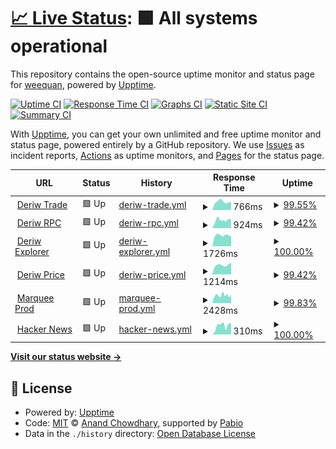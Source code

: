 # [📈 Live Status](https://weequan93.github.io/midori): <!--live status--> **🟩 All systems operational**

This repository contains the open-source uptime monitor and status page for [weequan](https://weequan93.github.io/midori), powered by [Upptime](https://github.com/upptime/upptime).

[![Uptime CI](https://github.com/weequan93/midori/workflows/Uptime%20CI/badge.svg)](https://github.com/weequan93/midori/actions?query=workflow%3A%22Uptime+CI%22)
[![Response Time CI](https://github.com/weequan93/midori/workflows/Response%20Time%20CI/badge.svg)](https://github.com/weequan93/midori/actions?query=workflow%3A%22Response+Time+CI%22)
[![Graphs CI](https://github.com/weequan93/midori/workflows/Graphs%20CI/badge.svg)](https://github.com/weequan93/midori/actions?query=workflow%3A%22Graphs+CI%22)
[![Static Site CI](https://github.com/weequan93/midori/workflows/Static%20Site%20CI/badge.svg)](https://github.com/weequan93/midori/actions?query=workflow%3A%22Static+Site+CI%22)
[![Summary CI](https://github.com/weequan93/midori/workflows/Summary%20CI/badge.svg)](https://github.com/weequan93/midori/actions?query=workflow%3A%22Summary+CI%22)

With [Upptime](https://upptime.js.org), you can get your own unlimited and free uptime monitor and status page, powered entirely by a GitHub repository. We use [Issues](https://github.com/weequan93/midori/issues) as incident reports, [Actions](https://github.com/weequan93/midori/actions) as uptime monitors, and [Pages](https://weequan93.github.io/midori) for the status page.

<!--start: status pages-->
<!-- This summary is generated by Upptime (https://github.com/upptime/upptime) -->
<!-- Do not edit this manually, your changes will be overwritten -->
<!-- prettier-ignore -->
| URL | Status | History | Response Time | Uptime |
| --- | ------ | ------- | ------------- | ------ |
| <img alt="" src="https://icons.duckduckgo.com/ip3/www.deriw.com.ico" height="13"> [Deriw Trade](https://www.deriw.com/trade/WBTC-USDT) | 🟩 Up | [deriw-trade.yml](https://github.com/weequan93/midori/commits/HEAD/history/deriw-trade.yml) | <details><summary><img alt="Response time graph" src="./graphs/deriw-trade/response-time-week.png" height="20"> 766ms</summary><br><a href="https://weequan93.github.io/midori/history/deriw-trade"><img alt="Response time 1107" src="https://img.shields.io/endpoint?url=https%3A%2F%2Fraw.githubusercontent.com%2Fweequan93%2Fmidori%2FHEAD%2Fapi%2Fderiw-trade%2Fresponse-time.json"></a><br><a href="https://weequan93.github.io/midori/history/deriw-trade"><img alt="24-hour response time 742" src="https://img.shields.io/endpoint?url=https%3A%2F%2Fraw.githubusercontent.com%2Fweequan93%2Fmidori%2FHEAD%2Fapi%2Fderiw-trade%2Fresponse-time-day.json"></a><br><a href="https://weequan93.github.io/midori/history/deriw-trade"><img alt="7-day response time 766" src="https://img.shields.io/endpoint?url=https%3A%2F%2Fraw.githubusercontent.com%2Fweequan93%2Fmidori%2FHEAD%2Fapi%2Fderiw-trade%2Fresponse-time-week.json"></a><br><a href="https://weequan93.github.io/midori/history/deriw-trade"><img alt="30-day response time 938" src="https://img.shields.io/endpoint?url=https%3A%2F%2Fraw.githubusercontent.com%2Fweequan93%2Fmidori%2FHEAD%2Fapi%2Fderiw-trade%2Fresponse-time-month.json"></a><br><a href="https://weequan93.github.io/midori/history/deriw-trade"><img alt="1-year response time 1107" src="https://img.shields.io/endpoint?url=https%3A%2F%2Fraw.githubusercontent.com%2Fweequan93%2Fmidori%2FHEAD%2Fapi%2Fderiw-trade%2Fresponse-time-year.json"></a></details> | <details><summary><a href="https://weequan93.github.io/midori/history/deriw-trade">99.55%</a></summary><a href="https://weequan93.github.io/midori/history/deriw-trade"><img alt="All-time uptime 99.95%" src="https://img.shields.io/endpoint?url=https%3A%2F%2Fraw.githubusercontent.com%2Fweequan93%2Fmidori%2FHEAD%2Fapi%2Fderiw-trade%2Fuptime.json"></a><br><a href="https://weequan93.github.io/midori/history/deriw-trade"><img alt="24-hour uptime 96.85%" src="https://img.shields.io/endpoint?url=https%3A%2F%2Fraw.githubusercontent.com%2Fweequan93%2Fmidori%2FHEAD%2Fapi%2Fderiw-trade%2Fuptime-day.json"></a><br><a href="https://weequan93.github.io/midori/history/deriw-trade"><img alt="7-day uptime 99.55%" src="https://img.shields.io/endpoint?url=https%3A%2F%2Fraw.githubusercontent.com%2Fweequan93%2Fmidori%2FHEAD%2Fapi%2Fderiw-trade%2Fuptime-week.json"></a><br><a href="https://weequan93.github.io/midori/history/deriw-trade"><img alt="30-day uptime 99.90%" src="https://img.shields.io/endpoint?url=https%3A%2F%2Fraw.githubusercontent.com%2Fweequan93%2Fmidori%2FHEAD%2Fapi%2Fderiw-trade%2Fuptime-month.json"></a><br><a href="https://weequan93.github.io/midori/history/deriw-trade"><img alt="1-year uptime 99.95%" src="https://img.shields.io/endpoint?url=https%3A%2F%2Fraw.githubusercontent.com%2Fweequan93%2Fmidori%2FHEAD%2Fapi%2Fderiw-trade%2Fuptime-year.json"></a></details>
| <img alt="" src="https://icons.duckduckgo.com/ip3/rpc.test.deriw.com.ico" height="13"> [Deriw RPC](https://rpc.test.deriw.com) | 🟩 Up | [deriw-rpc.yml](https://github.com/weequan93/midori/commits/HEAD/history/deriw-rpc.yml) | <details><summary><img alt="Response time graph" src="./graphs/deriw-rpc/response-time-week.png" height="20"> 924ms</summary><br><a href="https://weequan93.github.io/midori/history/deriw-rpc"><img alt="Response time 975" src="https://img.shields.io/endpoint?url=https%3A%2F%2Fraw.githubusercontent.com%2Fweequan93%2Fmidori%2FHEAD%2Fapi%2Fderiw-rpc%2Fresponse-time.json"></a><br><a href="https://weequan93.github.io/midori/history/deriw-rpc"><img alt="24-hour response time 1010" src="https://img.shields.io/endpoint?url=https%3A%2F%2Fraw.githubusercontent.com%2Fweequan93%2Fmidori%2FHEAD%2Fapi%2Fderiw-rpc%2Fresponse-time-day.json"></a><br><a href="https://weequan93.github.io/midori/history/deriw-rpc"><img alt="7-day response time 924" src="https://img.shields.io/endpoint?url=https%3A%2F%2Fraw.githubusercontent.com%2Fweequan93%2Fmidori%2FHEAD%2Fapi%2Fderiw-rpc%2Fresponse-time-week.json"></a><br><a href="https://weequan93.github.io/midori/history/deriw-rpc"><img alt="30-day response time 957" src="https://img.shields.io/endpoint?url=https%3A%2F%2Fraw.githubusercontent.com%2Fweequan93%2Fmidori%2FHEAD%2Fapi%2Fderiw-rpc%2Fresponse-time-month.json"></a><br><a href="https://weequan93.github.io/midori/history/deriw-rpc"><img alt="1-year response time 975" src="https://img.shields.io/endpoint?url=https%3A%2F%2Fraw.githubusercontent.com%2Fweequan93%2Fmidori%2FHEAD%2Fapi%2Fderiw-rpc%2Fresponse-time-year.json"></a></details> | <details><summary><a href="https://weequan93.github.io/midori/history/deriw-rpc">99.42%</a></summary><a href="https://weequan93.github.io/midori/history/deriw-rpc"><img alt="All-time uptime 99.93%" src="https://img.shields.io/endpoint?url=https%3A%2F%2Fraw.githubusercontent.com%2Fweequan93%2Fmidori%2FHEAD%2Fapi%2Fderiw-rpc%2Fuptime.json"></a><br><a href="https://weequan93.github.io/midori/history/deriw-rpc"><img alt="24-hour uptime 95.94%" src="https://img.shields.io/endpoint?url=https%3A%2F%2Fraw.githubusercontent.com%2Fweequan93%2Fmidori%2FHEAD%2Fapi%2Fderiw-rpc%2Fuptime-day.json"></a><br><a href="https://weequan93.github.io/midori/history/deriw-rpc"><img alt="7-day uptime 99.42%" src="https://img.shields.io/endpoint?url=https%3A%2F%2Fraw.githubusercontent.com%2Fweequan93%2Fmidori%2FHEAD%2Fapi%2Fderiw-rpc%2Fuptime-week.json"></a><br><a href="https://weequan93.github.io/midori/history/deriw-rpc"><img alt="30-day uptime 99.87%" src="https://img.shields.io/endpoint?url=https%3A%2F%2Fraw.githubusercontent.com%2Fweequan93%2Fmidori%2FHEAD%2Fapi%2Fderiw-rpc%2Fuptime-month.json"></a><br><a href="https://weequan93.github.io/midori/history/deriw-rpc"><img alt="1-year uptime 99.93%" src="https://img.shields.io/endpoint?url=https%3A%2F%2Fraw.githubusercontent.com%2Fweequan93%2Fmidori%2FHEAD%2Fapi%2Fderiw-rpc%2Fuptime-year.json"></a></details>
| <img alt="" src="https://icons.duckduckgo.com/ip3/explorer.test.deriw.com.ico" height="13"> [Deriw Explorer](https://explorer.test.deriw.com) | 🟩 Up | [deriw-explorer.yml](https://github.com/weequan93/midori/commits/HEAD/history/deriw-explorer.yml) | <details><summary><img alt="Response time graph" src="./graphs/deriw-explorer/response-time-week.png" height="20"> 1726ms</summary><br><a href="https://weequan93.github.io/midori/history/deriw-explorer"><img alt="Response time 1828" src="https://img.shields.io/endpoint?url=https%3A%2F%2Fraw.githubusercontent.com%2Fweequan93%2Fmidori%2FHEAD%2Fapi%2Fderiw-explorer%2Fresponse-time.json"></a><br><a href="https://weequan93.github.io/midori/history/deriw-explorer"><img alt="24-hour response time 1582" src="https://img.shields.io/endpoint?url=https%3A%2F%2Fraw.githubusercontent.com%2Fweequan93%2Fmidori%2FHEAD%2Fapi%2Fderiw-explorer%2Fresponse-time-day.json"></a><br><a href="https://weequan93.github.io/midori/history/deriw-explorer"><img alt="7-day response time 1726" src="https://img.shields.io/endpoint?url=https%3A%2F%2Fraw.githubusercontent.com%2Fweequan93%2Fmidori%2FHEAD%2Fapi%2Fderiw-explorer%2Fresponse-time-week.json"></a><br><a href="https://weequan93.github.io/midori/history/deriw-explorer"><img alt="30-day response time 1863" src="https://img.shields.io/endpoint?url=https%3A%2F%2Fraw.githubusercontent.com%2Fweequan93%2Fmidori%2FHEAD%2Fapi%2Fderiw-explorer%2Fresponse-time-month.json"></a><br><a href="https://weequan93.github.io/midori/history/deriw-explorer"><img alt="1-year response time 1828" src="https://img.shields.io/endpoint?url=https%3A%2F%2Fraw.githubusercontent.com%2Fweequan93%2Fmidori%2FHEAD%2Fapi%2Fderiw-explorer%2Fresponse-time-year.json"></a></details> | <details><summary><a href="https://weequan93.github.io/midori/history/deriw-explorer">100.00%</a></summary><a href="https://weequan93.github.io/midori/history/deriw-explorer"><img alt="All-time uptime 99.77%" src="https://img.shields.io/endpoint?url=https%3A%2F%2Fraw.githubusercontent.com%2Fweequan93%2Fmidori%2FHEAD%2Fapi%2Fderiw-explorer%2Fuptime.json"></a><br><a href="https://weequan93.github.io/midori/history/deriw-explorer"><img alt="24-hour uptime 100.00%" src="https://img.shields.io/endpoint?url=https%3A%2F%2Fraw.githubusercontent.com%2Fweequan93%2Fmidori%2FHEAD%2Fapi%2Fderiw-explorer%2Fuptime-day.json"></a><br><a href="https://weequan93.github.io/midori/history/deriw-explorer"><img alt="7-day uptime 100.00%" src="https://img.shields.io/endpoint?url=https%3A%2F%2Fraw.githubusercontent.com%2Fweequan93%2Fmidori%2FHEAD%2Fapi%2Fderiw-explorer%2Fuptime-week.json"></a><br><a href="https://weequan93.github.io/midori/history/deriw-explorer"><img alt="30-day uptime 99.64%" src="https://img.shields.io/endpoint?url=https%3A%2F%2Fraw.githubusercontent.com%2Fweequan93%2Fmidori%2FHEAD%2Fapi%2Fderiw-explorer%2Fuptime-month.json"></a><br><a href="https://weequan93.github.io/midori/history/deriw-explorer"><img alt="1-year uptime 99.77%" src="https://img.shields.io/endpoint?url=https%3A%2F%2Fraw.githubusercontent.com%2Fweequan93%2Fmidori%2FHEAD%2Fapi%2Fderiw-explorer%2Fuptime-year.json"></a></details>
| <img alt="" src="https://icons.duckduckgo.com/ip3/api.test.deriw.com.ico" height="13"> [Deriw Price](https://api.test.deriw.com/client/candles?symbol=WBTC&preferable_chain_id=97&period=5m&from=1729737900&limit=1&type=2) | 🟩 Up | [deriw-price.yml](https://github.com/weequan93/midori/commits/HEAD/history/deriw-price.yml) | <details><summary><img alt="Response time graph" src="./graphs/deriw-price/response-time-week.png" height="20"> 1214ms</summary><br><a href="https://weequan93.github.io/midori/history/deriw-price"><img alt="Response time 1224" src="https://img.shields.io/endpoint?url=https%3A%2F%2Fraw.githubusercontent.com%2Fweequan93%2Fmidori%2FHEAD%2Fapi%2Fderiw-price%2Fresponse-time.json"></a><br><a href="https://weequan93.github.io/midori/history/deriw-price"><img alt="24-hour response time 1373" src="https://img.shields.io/endpoint?url=https%3A%2F%2Fraw.githubusercontent.com%2Fweequan93%2Fmidori%2FHEAD%2Fapi%2Fderiw-price%2Fresponse-time-day.json"></a><br><a href="https://weequan93.github.io/midori/history/deriw-price"><img alt="7-day response time 1214" src="https://img.shields.io/endpoint?url=https%3A%2F%2Fraw.githubusercontent.com%2Fweequan93%2Fmidori%2FHEAD%2Fapi%2Fderiw-price%2Fresponse-time-week.json"></a><br><a href="https://weequan93.github.io/midori/history/deriw-price"><img alt="30-day response time 1153" src="https://img.shields.io/endpoint?url=https%3A%2F%2Fraw.githubusercontent.com%2Fweequan93%2Fmidori%2FHEAD%2Fapi%2Fderiw-price%2Fresponse-time-month.json"></a><br><a href="https://weequan93.github.io/midori/history/deriw-price"><img alt="1-year response time 1224" src="https://img.shields.io/endpoint?url=https%3A%2F%2Fraw.githubusercontent.com%2Fweequan93%2Fmidori%2FHEAD%2Fapi%2Fderiw-price%2Fresponse-time-year.json"></a></details> | <details><summary><a href="https://weequan93.github.io/midori/history/deriw-price">99.42%</a></summary><a href="https://weequan93.github.io/midori/history/deriw-price"><img alt="All-time uptime 99.89%" src="https://img.shields.io/endpoint?url=https%3A%2F%2Fraw.githubusercontent.com%2Fweequan93%2Fmidori%2FHEAD%2Fapi%2Fderiw-price%2Fuptime.json"></a><br><a href="https://weequan93.github.io/midori/history/deriw-price"><img alt="24-hour uptime 95.94%" src="https://img.shields.io/endpoint?url=https%3A%2F%2Fraw.githubusercontent.com%2Fweequan93%2Fmidori%2FHEAD%2Fapi%2Fderiw-price%2Fuptime-day.json"></a><br><a href="https://weequan93.github.io/midori/history/deriw-price"><img alt="7-day uptime 99.42%" src="https://img.shields.io/endpoint?url=https%3A%2F%2Fraw.githubusercontent.com%2Fweequan93%2Fmidori%2FHEAD%2Fapi%2Fderiw-price%2Fuptime-week.json"></a><br><a href="https://weequan93.github.io/midori/history/deriw-price"><img alt="30-day uptime 99.78%" src="https://img.shields.io/endpoint?url=https%3A%2F%2Fraw.githubusercontent.com%2Fweequan93%2Fmidori%2FHEAD%2Fapi%2Fderiw-price%2Fuptime-month.json"></a><br><a href="https://weequan93.github.io/midori/history/deriw-price"><img alt="1-year uptime 99.89%" src="https://img.shields.io/endpoint?url=https%3A%2F%2Fraw.githubusercontent.com%2Fweequan93%2Fmidori%2FHEAD%2Fapi%2Fderiw-price%2Fuptime-year.json"></a></details>
| <img alt="" src="https://icons.duckduckgo.com/ip3/app.marquee.fi.ico" height="13"> [Marquee Prod](https://app.marquee.fi/api/client/insurance/market?coin_name=&sort_by=2) | 🟩 Up | [marquee-prod.yml](https://github.com/weequan93/midori/commits/HEAD/history/marquee-prod.yml) | <details><summary><img alt="Response time graph" src="./graphs/marquee-prod/response-time-week.png" height="20"> 2428ms</summary><br><a href="https://weequan93.github.io/midori/history/marquee-prod"><img alt="Response time 2261" src="https://img.shields.io/endpoint?url=https%3A%2F%2Fraw.githubusercontent.com%2Fweequan93%2Fmidori%2FHEAD%2Fapi%2Fmarquee-prod%2Fresponse-time.json"></a><br><a href="https://weequan93.github.io/midori/history/marquee-prod"><img alt="24-hour response time 2589" src="https://img.shields.io/endpoint?url=https%3A%2F%2Fraw.githubusercontent.com%2Fweequan93%2Fmidori%2FHEAD%2Fapi%2Fmarquee-prod%2Fresponse-time-day.json"></a><br><a href="https://weequan93.github.io/midori/history/marquee-prod"><img alt="7-day response time 2428" src="https://img.shields.io/endpoint?url=https%3A%2F%2Fraw.githubusercontent.com%2Fweequan93%2Fmidori%2FHEAD%2Fapi%2Fmarquee-prod%2Fresponse-time-week.json"></a><br><a href="https://weequan93.github.io/midori/history/marquee-prod"><img alt="30-day response time 2272" src="https://img.shields.io/endpoint?url=https%3A%2F%2Fraw.githubusercontent.com%2Fweequan93%2Fmidori%2FHEAD%2Fapi%2Fmarquee-prod%2Fresponse-time-month.json"></a><br><a href="https://weequan93.github.io/midori/history/marquee-prod"><img alt="1-year response time 2261" src="https://img.shields.io/endpoint?url=https%3A%2F%2Fraw.githubusercontent.com%2Fweequan93%2Fmidori%2FHEAD%2Fapi%2Fmarquee-prod%2Fresponse-time-year.json"></a></details> | <details><summary><a href="https://weequan93.github.io/midori/history/marquee-prod">99.83%</a></summary><a href="https://weequan93.github.io/midori/history/marquee-prod"><img alt="All-time uptime 97.71%" src="https://img.shields.io/endpoint?url=https%3A%2F%2Fraw.githubusercontent.com%2Fweequan93%2Fmidori%2FHEAD%2Fapi%2Fmarquee-prod%2Fuptime.json"></a><br><a href="https://weequan93.github.io/midori/history/marquee-prod"><img alt="24-hour uptime 100.00%" src="https://img.shields.io/endpoint?url=https%3A%2F%2Fraw.githubusercontent.com%2Fweequan93%2Fmidori%2FHEAD%2Fapi%2Fmarquee-prod%2Fuptime-day.json"></a><br><a href="https://weequan93.github.io/midori/history/marquee-prod"><img alt="7-day uptime 99.83%" src="https://img.shields.io/endpoint?url=https%3A%2F%2Fraw.githubusercontent.com%2Fweequan93%2Fmidori%2FHEAD%2Fapi%2Fmarquee-prod%2Fuptime-week.json"></a><br><a href="https://weequan93.github.io/midori/history/marquee-prod"><img alt="30-day uptime 88.05%" src="https://img.shields.io/endpoint?url=https%3A%2F%2Fraw.githubusercontent.com%2Fweequan93%2Fmidori%2FHEAD%2Fapi%2Fmarquee-prod%2Fuptime-month.json"></a><br><a href="https://weequan93.github.io/midori/history/marquee-prod"><img alt="1-year uptime 97.71%" src="https://img.shields.io/endpoint?url=https%3A%2F%2Fraw.githubusercontent.com%2Fweequan93%2Fmidori%2FHEAD%2Fapi%2Fmarquee-prod%2Fuptime-year.json"></a></details>
| <img alt="" src="https://icons.duckduckgo.com/ip3/news.ycombinator.com.ico" height="13"> [Hacker News](https://news.ycombinator.com) | 🟩 Up | [hacker-news.yml](https://github.com/weequan93/midori/commits/HEAD/history/hacker-news.yml) | <details><summary><img alt="Response time graph" src="./graphs/hacker-news/response-time-week.png" height="20"> 310ms</summary><br><a href="https://weequan93.github.io/midori/history/hacker-news"><img alt="Response time 316" src="https://img.shields.io/endpoint?url=https%3A%2F%2Fraw.githubusercontent.com%2Fweequan93%2Fmidori%2FHEAD%2Fapi%2Fhacker-news%2Fresponse-time.json"></a><br><a href="https://weequan93.github.io/midori/history/hacker-news"><img alt="24-hour response time 394" src="https://img.shields.io/endpoint?url=https%3A%2F%2Fraw.githubusercontent.com%2Fweequan93%2Fmidori%2FHEAD%2Fapi%2Fhacker-news%2Fresponse-time-day.json"></a><br><a href="https://weequan93.github.io/midori/history/hacker-news"><img alt="7-day response time 310" src="https://img.shields.io/endpoint?url=https%3A%2F%2Fraw.githubusercontent.com%2Fweequan93%2Fmidori%2FHEAD%2Fapi%2Fhacker-news%2Fresponse-time-week.json"></a><br><a href="https://weequan93.github.io/midori/history/hacker-news"><img alt="30-day response time 300" src="https://img.shields.io/endpoint?url=https%3A%2F%2Fraw.githubusercontent.com%2Fweequan93%2Fmidori%2FHEAD%2Fapi%2Fhacker-news%2Fresponse-time-month.json"></a><br><a href="https://weequan93.github.io/midori/history/hacker-news"><img alt="1-year response time 316" src="https://img.shields.io/endpoint?url=https%3A%2F%2Fraw.githubusercontent.com%2Fweequan93%2Fmidori%2FHEAD%2Fapi%2Fhacker-news%2Fresponse-time-year.json"></a></details> | <details><summary><a href="https://weequan93.github.io/midori/history/hacker-news">100.00%</a></summary><a href="https://weequan93.github.io/midori/history/hacker-news"><img alt="All-time uptime 100.00%" src="https://img.shields.io/endpoint?url=https%3A%2F%2Fraw.githubusercontent.com%2Fweequan93%2Fmidori%2FHEAD%2Fapi%2Fhacker-news%2Fuptime.json"></a><br><a href="https://weequan93.github.io/midori/history/hacker-news"><img alt="24-hour uptime 100.00%" src="https://img.shields.io/endpoint?url=https%3A%2F%2Fraw.githubusercontent.com%2Fweequan93%2Fmidori%2FHEAD%2Fapi%2Fhacker-news%2Fuptime-day.json"></a><br><a href="https://weequan93.github.io/midori/history/hacker-news"><img alt="7-day uptime 100.00%" src="https://img.shields.io/endpoint?url=https%3A%2F%2Fraw.githubusercontent.com%2Fweequan93%2Fmidori%2FHEAD%2Fapi%2Fhacker-news%2Fuptime-week.json"></a><br><a href="https://weequan93.github.io/midori/history/hacker-news"><img alt="30-day uptime 100.00%" src="https://img.shields.io/endpoint?url=https%3A%2F%2Fraw.githubusercontent.com%2Fweequan93%2Fmidori%2FHEAD%2Fapi%2Fhacker-news%2Fuptime-month.json"></a><br><a href="https://weequan93.github.io/midori/history/hacker-news"><img alt="1-year uptime 100.00%" src="https://img.shields.io/endpoint?url=https%3A%2F%2Fraw.githubusercontent.com%2Fweequan93%2Fmidori%2FHEAD%2Fapi%2Fhacker-news%2Fuptime-year.json"></a></details>

<!--end: status pages-->

[**Visit our status website →**](https://weequan93.github.io/midori)

## 📄 License

- Powered by: [Upptime](https://github.com/upptime/upptime)
- Code: [MIT](./LICENSE) © [Anand Chowdhary](https://anandchowdhary.com), supported by [Pabio](https://pabio.com)
- Data in the `./history` directory: [Open Database License](https://opendatacommons.org/licenses/odbl/1-0/)
